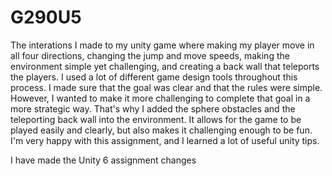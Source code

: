 # G290U5
The interations I made to my unity game where making my player move in all four directions, changing the jump and move speeds, making the environment simple yet challenging, and creating a back wall that teleports the players. 
I used a lot of different game design tools throughout this process. I made sure that the goal was clear and that the rules were simple. However, I wanted to make it more challenging to complete that goal in a more strategic way. That's why I added the sphere obstacles and the teleporting back wall into the environment. It allows for the game to be played easily and clearly, but also makes it challenging enough to be fun. I'm very happy with this assignment, and I learned a lot of useful unity tips. 

I have made the Unity 6 assignment changes
